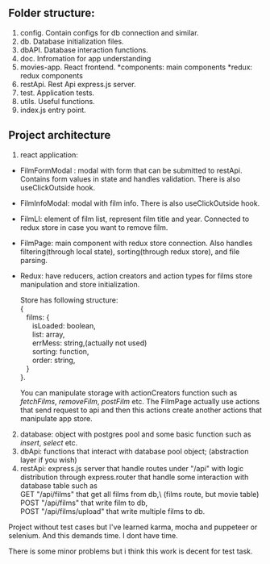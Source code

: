 ## Folder structure:

1. config. Contain configs for db connection and similar.
2. db. Database initialization files.
3. dbAPI. Database interaction functions.
4. doc. Infromation for app understanding
5. movies-app. React frontend.
   *components: main components
   *redux: redux components
6. restApi. Rest Api express.js server.
7. test. Application tests.
8. utils. Useful functions.
9. index.js entry point.

## Project architecture

1. react application:

- FilmFormModal : modal with form that can be submitted to restApi. Contains form values in state and handles validation. There is also useClickOutside hook.
- FilmInfoModal: modal with film info. There is also useClickOutside hook.

- FilmLI: element of film list, represent film title and year. Connected to redux store in case you want to remove film.
- FilmPage: main component with redux store connection. Also handles filtering(through local state), sorting(through redux store), and file parsing.
- Redux: have reducers, action creators and action types for films store manipulation and store initialization.

  Store has following structure:\
  {\
   &nbsp; &nbsp;films: {\
   &nbsp; &nbsp;&nbsp; &nbsp;isLoaded: boolean,\
   &nbsp; &nbsp;&nbsp; &nbsp;list: array,\
   &nbsp; &nbsp;&nbsp; &nbsp;errMess: string,(actually not used)\
  &nbsp; &nbsp;&nbsp; &nbsp;sorting: function,\
   &nbsp; &nbsp;&nbsp; &nbsp;order: string,\
   &nbsp; &nbsp;}\
   }.

  You can manipulate storage with actionCreators function such as _fetchFilms_,
  _removeFilm_, _postFilm_ etc. The FilmPage actually use actions that send request to api and then this actions create another actions that manipulate app store.

2. database: object with postgres pool and some basic function such as _insert_, _select_ etc.
3. dbApi: functions that interact with database pool object; (abstraction layer if you wish)
4. restApi: express.js server that handle routes under "/api" with logic distribution through express.router that handle some interaction with database table such as \
   GET "/api/films" that get all films from db,\ (films route, but movie table)
   POST "/api/films" that write film to db,\
   POST "/api/films/upload" that write multiple films to db.

Project without test cases but I've learned karma, mocha and puppeteer or selenium. And this demands time. I dont have time.

There is some minor problems but i think this work is decent for test task.
